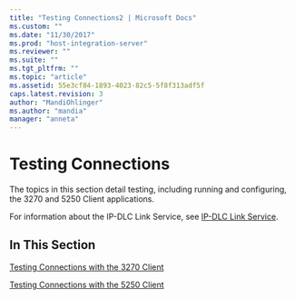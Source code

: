```yaml
---
title: "Testing Connections2 | Microsoft Docs"
ms.custom: ""
ms.date: "11/30/2017"
ms.prod: "host-integration-server"
ms.reviewer: ""
ms.suite: ""
ms.tgt_pltfrm: ""
ms.topic: "article"
ms.assetid: 55e3cf84-1893-4023-82c5-5f8f313adf5f
caps.latest.revision: 3
author: "MandiOhlinger"
ms.author: "mandia"
manager: "anneta"
---
```

# Testing Connections
The topics in this section detail testing, including running and configuring, the 3270 and 5250 Client applications.  
  
 For information about the IP-DLC Link Service, see [IP-DLC Link Service](../HIS2010/ip-dlc-link-service1.md).  
  
## In This Section  
 [Testing Connections with the 3270 Client](../core/testing-connections-with-the-3270-client2.md)  
  
 [Testing Connections with the 5250 Client](../core/testing-connections-with-the-5250-client2.md)